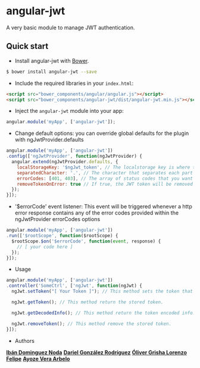 # angular-jwt

A very basic module to manage JWT authentication.

## Quick start

+ Install angular-jwt with [Bower](https://github.com/bower/bower).

>
```bash
$ bower install angular-jwt --save
```

+ Include the required libraries in your `index.html`:

>
``` html
<script src="bower_components/angular/angular.js"></script>
<script src="bower_components/angular-jwt/dist/angular-jwt.min.js"></script>
```

+ Inject the `angular-jwt` module into your app:

>
``` js
angular.module('myApp', ['angular-jwt']);
```

+ Change default options:
you can override global defaults for the plugin with ngJwtProvider.defaults

>
``` js
angular.module('myApp', ['angular-jwt'])
.config(['ngJwtProvider', function(ngJwtProvider) {
  angular.extend(ngJwtProvider.defaults, {
    localStorageKey: '$ngJwt_token', // The localstorage key is where the JWT token is saved (string)
    separatedCharacter: '.', // The character that separates each part of the JWT token (string)
    errorCodes: [401, 403], // The array of status codes that you want the '$errorCode' event to be trigger with (array of integer)
    removeTokenOnError: true // If true, the JWT token will be removed when the '$errorCode' event is triggered (boolean)
  });
}]);
```

+ '$errorCode' event listener:
This event will be triggered whenever a http error response contains any of the error codes provided within the ngJwtProvider errorCodes options

>
``` js
angular.module('myApp', ['angular-jwt'])
.run(['$rootScope', function($rootScope) {
  $rootScope.$on('$errorCode', function(event, response) {
    // [ your code here ]
  });
}]);
```

+ Usage

>
``` js
angular.module('myApp', ['angular-jwt'])
.controller('SomeCtrl', ['ngJwt', function(ngJwt) {
  ngJwt.setToken("[ Your Token ]"); // This method sets the token that will be sent in all your http requests.

  ngJwt.getToken(); // This method return the stored token.

  ngJwt.getDecodedInfo(); // This method return the token encoded info.

  ngJwt.removeToken(); // This method remove the stored token.
}]);
```

+ Authors

[**Ibán Dominguez Noda**](https://github.com/ibandominguez)
[**Dariel González Rodríguez**](https://github.com/DarielGonzalez)
[**Óliver Grisha Lorenzo Felipe**](https://github.com/oliverGrisha)
[**Ayoze Vera Arbelo**](https://github.com/AyozeVera)

